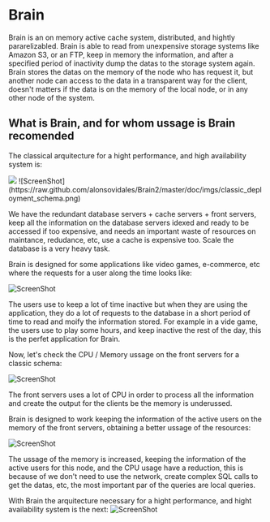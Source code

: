 # Brain
Brain is an on memory active cache system, distributed, and hightly pararelizabled. Brain is able to read from unexpensive storage systems like Amazon S3, or an FTP, keep in memory the information, and after a specified period of inactivity dump the datas to the storage system again.
Brain stores the datas on the memory of the node who has request it, but another node can access to the data in a transparent way for the client, doesn't matters if the data is on the memory of the local node, or in any other node of the system.

## What is Brain, and for whom ussage is Brain recomended

The classical arquitecture for a hight performance, and high availability system is:

<img src="https://raw.github.com/alonsovidales/Brain2/master/doc/imgs/classic_deployment_schema.png" />
![ScreenShot](https://raw.github.com/alonsovidales/Brain2/master/doc/imgs/classic_deployment_schema.png)

We have the redundant database servers + cache servers + front servers, keep all the information on the database servers idexed and ready to be accessed if too expensive, and needs an important waste of resources on maintance, redudance, etc, use a cache is expensive too. Scale the database is a very heavy task.

Brain is designed for some applications like video games, e-commerce, etc where the requests for a user along the time looks like:

![ScreenShot](https://raw.github.com/alonsovidales/Brain2/master/doc/imgs/requests_time.png)

The users use to keep a lot of time inactive but when they are using the application, they do a lot of requests to the database in a short period of time to read and moify the information stored. For example in a vide game, the users use to play some hours, and keep inactive the rest of the day, this is the perfet application for Brain.

Now, let's check the CPU / Memory ussage on the front servers for a classic schema:

![ScreenShot](https://raw.github.com/alonsovidales/Brain2/master/doc/imgs/front_servers_memory_cpu.png)

The front servers uses a lot of CPU in order to process all the information and create the output for the clients be the memory is underussed.

Brain is designed to work keeping the information of the active users on the memory of the front servers, obtaining a better ussage of the resources:

![ScreenShot](https://raw.github.com/alonsovidales/Brain2/master/doc/imgs/front_servers_memory_cpu_with_brain.png)

The ussage of the memory is increased, keeping the information of the active users for this node, and the CPU usage have a reduction, this is because of we don't need to use the network, create complex SQL calls to get the datas, etc, the most important par of the queries are local queries.

With Brain the arquitecture necessary for a hight performance, and hight availability system is the next:
![ScreenShot](https://raw.github.com/alonsovidales/Brain2/master/doc/imgs/brain_deployment.png)


